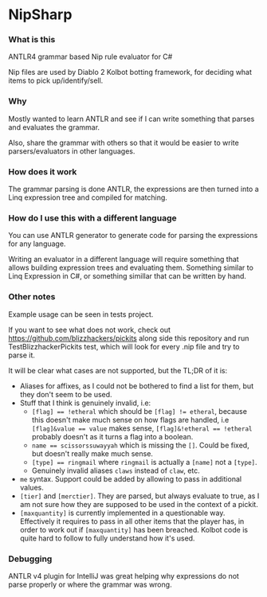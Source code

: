 # NipSharp

### What is this

ANTLR4 grammar based Nip rule evaluator for C#

Nip files are used by Diablo 2 Kolbot botting framework, for deciding what items to pick up/identify/sell.

### Why

Mostly wanted to learn ANTLR and see if I can write something that parses and evaluates the grammar.

Also, share the grammar with others so that it would be easier to write parsers/evaluators in other languages.

### How does it work

The grammar parsing is done ANTLR, the expressions are then turned into a Linq expression tree and compiled for
matching.

### How do I use this with a different language

You can use ANTLR generator to generate code for parsing the expressions for any language.

Writing an evaluator in a different language will require something that allows building expression trees and evaluating
them. Something similar to Linq Expression in C#, or something simillar that can be written by hand.

### Other notes

Example usage can be seen in tests project.

If you want to see what does not work, check out https://github.com/blizzhackers/pickits along side this repository and
run TestBlizzhackerPickits test, which will look for every .nip file and try to parse it.

It will be clear what cases are not supported, but the TL;DR of it is:

* Aliases for affixes, as I could not be bothered to find a list for them, but they don't seem to be used.
* Stuff that I think is genuinely invalid, i.e:
    * `[flag] == !etheral` which should be `[flag] != etheral`, because this doesn't make much sense on how flags are
      handled, i.e `[flag]&value == value` makes sense, `[flag]&!etheral == !etheral` probably doesn't as it turns a
      flag into a boolean.
    * `name == scissorssuwayyah` which is missing the `[]`. Could be fixed, but doesn't really make much sense.
    * `[type] == ringmail` where `ringmail` is actually a `[name]` not a `[type]`.
    * Genuinely invalid aliases `claws` instead of `claw`, etc.
* `me` syntax. Support could be added by allowing to pass in additional values.
* `[tier]` and `[merctier]`. They are parsed, but always evaluate to true, as I am not sure how they are supposed to be
  used in the context of a pickit.
* `[maxquantity]` is currently implemented in a questionable way. Effectively it requires to pass in all other items
  that the player has, in order to work out if `[maxquantity]` has been breached. Kolbot code is quite hard to follow to
  fully understand how it's used.

### Debugging

ANTLR v4 plugin for IntelliJ was great helping why expressions do not parse properly or where the grammar was wrong.
